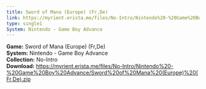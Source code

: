 ```yaml
---
title: Sword of Mana (Europe) (Fr,De)
link: https://myrient.erista.me/files/No-Intro/Nintendo%20-%20Game%20Boy%20Advance/Sword%20of%20Mana%20(Europe)%20(Fr,De).zip
type: single1
System: Nintendo - Game Boy Advance
---
```

<b>Game:</b> Sword of Mana (Europe) (Fr,De)<br>
<b>System:</b> Nintendo - Game Boy Advance<br>
<b>Collection:</b> No-Intro<br>
<b>Download:</b> https://myrient.erista.me/files/No-Intro/Nintendo%20-%20Game%20Boy%20Advance/Sword%20of%20Mana%20(Europe)%20(Fr,De).zip